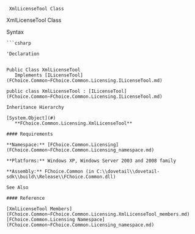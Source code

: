 ﻿     XmlLicenseTool Class                                                   

XmlLicenseTool Class

Syntax

```vbnet
```csharp

'Declaration
 

Public Class XmlLicenseTool 
   Implements [ILicenseTool](FChoice.Common~FChoice.Common.Licensing.ILicenseTool.md) 

public class XmlLicenseTool : [ILicenseTool](FChoice.Common~FChoice.Common.Licensing.ILicenseTool.md)  

Inheritance Hierarchy

[System.Object](#)  
   **FChoice.Common.Licensing.XmlLicenseTool**  

#### Requirements

**Namespace:** [FChoice.Common.Licensing](FChoice.Common~FChoice.Common.Licensing_namespace.md)

**Platforms:** Windows XP, Windows Server 2003 and 2008 family

**Assembly:** FChoice.Common (in C:\\dovetail\\dovetail-sdk\\build\\Release\\FChoice.Common.dll)

See Also

#### Reference

[XmlLicenseTool Members](FChoice.Common~FChoice.Common.Licensing.XmlLicenseTool_members.md)  
[FChoice.Common.Licensing Namespace](FChoice.Common~FChoice.Common.Licensing_namespace.md)